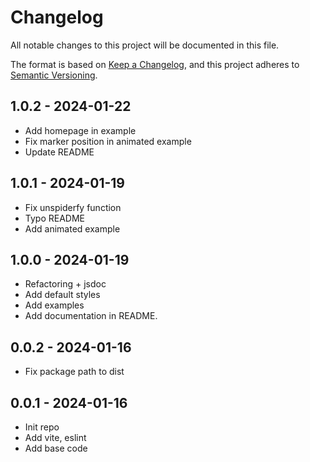 # Changelog

All notable changes to this project will be documented in this file.

The format is based on [Keep a Changelog](https://keepachangelog.com/en/1.0.0/),
and this project adheres to [Semantic Versioning](https://semver.org/spec/v2.0.0.html).

## 1.0.2 - 2024-01-22

- Add homepage in example
- Fix marker position in animated example
- Update README

## 1.0.1 - 2024-01-19

- Fix unspiderfy function
- Typo README
- Add animated example

## 1.0.0 - 2024-01-19

- Refactoring + jsdoc
- Add default styles
- Add examples
- Add documentation in README.

## 0.0.2 - 2024-01-16

- Fix package path to dist

## 0.0.1 - 2024-01-16

- Init repo
- Add vite, eslint
- Add base code
